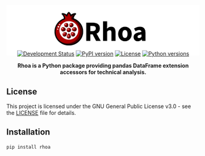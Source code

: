 <div align="center">
  <img src="media/logo.png" alt="Rhoa Logo" width="960" style="margin-bottom: -30px;"/>

  [![Development Status](https://img.shields.io/badge/status-pre--alpha-red)](https://github.com/nainajnahO/Rhoa)
  [![PyPI version](https://img.shields.io/pypi/v/rhoa)](https://pypi.org/project/rhoa/)
  [![License](https://img.shields.io/pypi/l/rhoa)](https://github.com/nainajnahO/Rhoa/blob/main/LICENSE)
  [![Python versions](https://img.shields.io/pypi/pyversions/rhoa)](https://pypi.org/project/rhoa/)

  **Rhoa is a Python package providing pandas DataFrame extension accessors for technical analysis.**
</div>

## License

This project is licensed under the GNU General Public License v3.0 - see the [LICENSE](LICENSE) file for details.

## Installation

```bash
pip install rhoa
```
